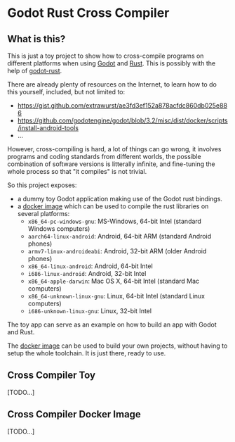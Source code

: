 Godot Rust Cross Compiler
=========================

What is this?
-------------

This is just a toy project to show how to cross-compile programs
on different platforms when using [Godot](https://godotengine.org)
and [Rust](https://www.rust-lang.org). This is possibly with the help
of [godot-rust](https://godot-rust.github.io/).

There are already plenty of resources on the Internet, to learn
how to do this yourself, included, but not limited to:

- https://gist.github.com/extrawurst/ae3fd3ef152a878acfdc860db025e886
- https://github.com/godotengine/godot/blob/3.2/misc/dist/docker/scripts/install-android-tools
- ...

However, cross-compiling is hard, a lot of things can go wrong, it
involves programs and coding standards from different worlds, the
possible combination of software versions is litterally infinite,
and fine-tuning the whole process so that "it compiles" is not trivial.

So this project exposes:

* a dummy toy Godot application making use of the Godot rust bindings.
* a [docker image](https://hub.docker.com/repository/docker/ufoot/godot-rust-cross-compile) which can be used to compile the rust libraries on several platforms:
  * `x86_64-pc-windows-gnu`: MS-Windows, 64-bit Intel (standard Windows computers)
  * `aarch64-linux-android`: Android, 64-bit ARM (standard Android phones)
  * `armv7-linux-androideabi`: Android, 32-bit ARM (older Android phones)
  * `x86_64-linux-android`: Android, 64-bit Intel
  * `i686-linux-android`: Android, 32-bit Intel
  * `x86_64-apple-darwin`: Mac OS X, 64-bit Intel (standard Mac computers)
  * `x86_64-unknown-linux-gnu`: Linux, 64-bit Intel (standard Linux computers)
  * `i686-unknown-linux-gnu`: Linux, 32-bit Intel

The toy app can serve as an example on how to build an app with Godot and Rust.

The [docker image](https://hub.docker.com/repository/docker/ufoot/godot-rust-cross-compile) can be used to build your own projects, without having to setup the whole toolchain. It is just there, ready to use.

Cross Compiler Toy
------------------

[TODO...]

Cross Compiler Docker Image
---------------------------

[TODO...]
